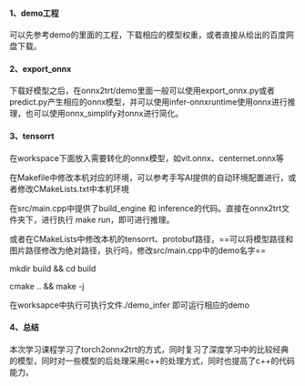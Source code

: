 

#### 1、demo工程

可以先参考demo的里面的工程，下载相应的模型权重，或者直接从给出的百度网盘下载。

#### 2、export_onnx

下载好模型之后，在onnx2trt/demo里面一般可以使用export_onnx.py或者predict.py产生相应的onnx模型，并可以使用infer-onnxruntime使用onnx进行推理，也可以使用onnx_simplify对onnx进行简化。

#### 3、tensorrt

在workspace下面放入需要转化的onnx模型，如vit.onnx、centernet.onnx等

在Makefile中修改本机对应的环境，可以参考手写AI提供的自动环境配置进行，或者修改CMakeLists.txt中本机环境

在src/main.cpp中提供了build_engine 和 inference的代码。直接在onnx2trt文件夹下，进行执行 make run，即可进行推理。

或者在CMakeLists中修改本机的tensorrt、protobuf路径，==可以将模型路径和图片路径修改为绝对路径，执行吗，修改src/main.cpp中的demo名字==

mkdir build && cd build

cmake .. && make -j

在worksapce中执行可执行文件./demo_infer 即可运行相应的demo

#### 4、总结

本次学习课程学习了torch2onnx2trt的方式，同时复习了深度学习中的比较经典的模型，同时对一些模型的后处理采用c++的处理方式，同时也提高了c++的代码能力。



